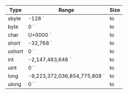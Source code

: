 Type | Range|	Size
-|-|-
sbyte |	-128 `|to|` 127|	Signed 8-bit integer
byte|	0 `|to|` 255|	Unsigned 8-bit integer
char|	U+0000 `|to|` U+ffff|	Unicode 16-bit character
short|	-32,768 `|to|` 32,767|	Signed 16-bit integer
ushort|	0 `|to|` 65,535|	Unsigned 16-bit integer
int|	-2,147,483,648 `|to|` 2,147,483,647|	Signed 32-bit integer
uint|	0 `|to|` 4,294,967,295|	Unsigned 32-bit integer
long|	-9,223,372,036,854,775,808 `|to|` 9,223,372,036,854,775,807|	Signed 64-bit integer
ulong|	0 `|to|` 18,446,744,073,709,551,615|	Unsigned 64-bit integer